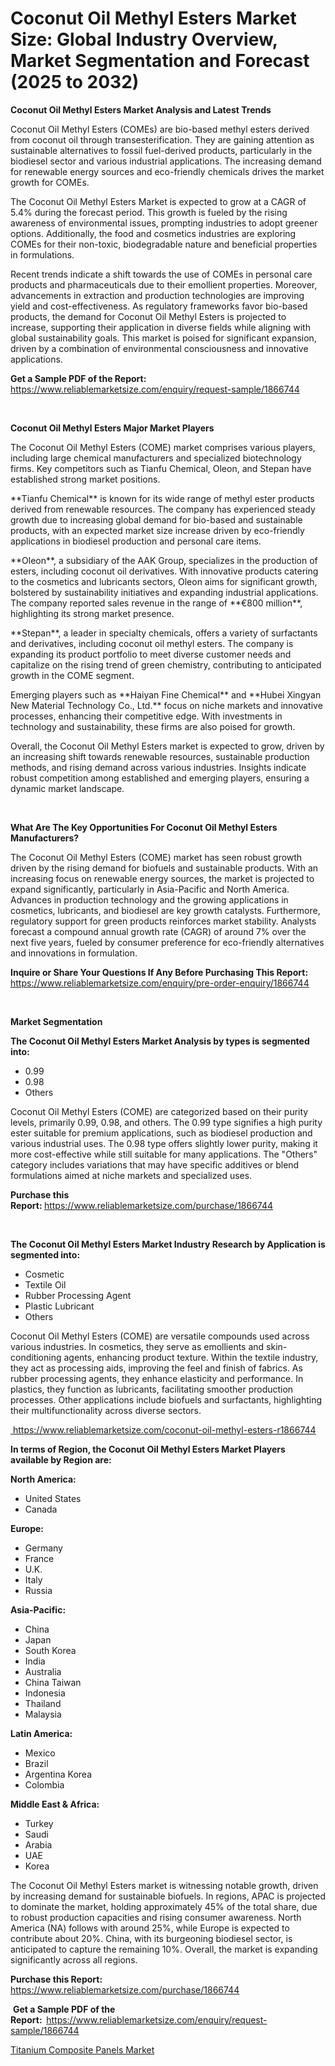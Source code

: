 <p><h1>Coconut Oil Methyl Esters Market Size: Global Industry Overview, Market Segmentation and Forecast (2025 to 2032)</h1></p><p><strong>Coconut Oil Methyl Esters Market Analysis and Latest Trends</strong></p>
<p><p>Coconut Oil Methyl Esters (COMEs) are bio-based methyl esters derived from coconut oil through transesterification. They are gaining attention as sustainable alternatives to fossil fuel-derived products, particularly in the biodiesel sector and various industrial applications. The increasing demand for renewable energy sources and eco-friendly chemicals drives the market growth for COMEs. </p><p>The Coconut Oil Methyl Esters Market is expected to grow at a CAGR of 5.4% during the forecast period. This growth is fueled by the rising awareness of environmental issues, prompting industries to adopt greener options. Additionally, the food and cosmetics industries are exploring COMEs for their non-toxic, biodegradable nature and beneficial properties in formulations.</p><p>Recent trends indicate a shift towards the use of COMEs in personal care products and pharmaceuticals due to their emollient properties. Moreover, advancements in extraction and production technologies are improving yield and cost-effectiveness. As regulatory frameworks favor bio-based products, the demand for Coconut Oil Methyl Esters is projected to increase, supporting their application in diverse fields while aligning with global sustainability goals. This market is poised for significant expansion, driven by a combination of environmental consciousness and innovative applications.</p></p>
<p><strong>Get a Sample PDF of the Report:&nbsp;</strong> <a href="https://www.reliablemarketsize.com/enquiry/request-sample/1866744?utm_campaign=2253&utm_medium=2&utm_source=Github&utm_content=ia&utm_term=04022025&utm_id=coconut-oil-methyl-esters">https://www.reliablemarketsize.com/enquiry/request-sample/1866744</a></p>
<p>&nbsp;</p>
<p><strong>Coconut Oil Methyl Esters Major Market Players</strong></p>
<p><p>The Coconut Oil Methyl Esters (COME) market comprises various players, including large chemical manufacturers and specialized biotechnology firms. Key competitors such as Tianfu Chemical, Oleon, and Stepan have established strong market positions.</p><p>**Tianfu Chemical** is known for its wide range of methyl ester products derived from renewable resources. The company has experienced steady growth due to increasing global demand for bio-based and sustainable products, with an expected market size increase driven by eco-friendly applications in biodiesel production and personal care items.</p><p>**Oleon**, a subsidiary of the AAK Group, specializes in the production of esters, including coconut oil derivatives. With innovative products catering to the cosmetics and lubricants sectors, Oleon aims for significant growth, bolstered by sustainability initiatives and expanding industrial applications. The company reported sales revenue in the range of **€800 million**, highlighting its strong market presence.</p><p>**Stepan**, a leader in specialty chemicals, offers a variety of surfactants and derivatives, including coconut oil methyl esters. The company is expanding its product portfolio to meet diverse customer needs and capitalize on the rising trend of green chemistry, contributing to anticipated growth in the COME segment.</p><p>Emerging players such as **Haiyan Fine Chemical** and **Hubei Xingyan New Material Technology Co., Ltd.** focus on niche markets and innovative processes, enhancing their competitive edge. With investments in technology and sustainability, these firms are also poised for growth.</p><p>Overall, the Coconut Oil Methyl Esters market is expected to grow, driven by an increasing shift towards renewable resources, sustainable production methods, and rising demand across various industries. Insights indicate robust competition among established and emerging players, ensuring a dynamic market landscape.</p></p>
<p>&nbsp;</p>
<p><strong>What Are The Key Opportunities For Coconut Oil Methyl Esters Manufacturers?</strong></p>
<p><p>The Coconut Oil Methyl Esters (COME) market has seen robust growth driven by the rising demand for biofuels and sustainable products. With an increasing focus on renewable energy sources, the market is projected to expand significantly, particularly in Asia-Pacific and North America. Advances in production technology and the growing applications in cosmetics, lubricants, and biodiesel are key growth catalysts. Furthermore, regulatory support for green products reinforces market stability. Analysts forecast a compound annual growth rate (CAGR) of around 7% over the next five years, fueled by consumer preference for eco-friendly alternatives and innovations in formulation.</p></p>
<p><strong>Inquire or Share Your Questions If Any Before Purchasing This Report:</strong> <a href="https://www.reliablemarketsize.com/enquiry/pre-order-enquiry/1866744?utm_campaign=2253&utm_medium=2&utm_source=Github&utm_content=ia&utm_term=04022025&utm_id=coconut-oil-methyl-esters">https://www.reliablemarketsize.com/enquiry/pre-order-enquiry/1866744</a></p>
<p>&nbsp;</p>
<p><strong>Market Segmentation</strong></p>
<p><strong>The Coconut Oil Methyl Esters Market Analysis by types is segmented into:</strong></p>
<p><ul><li>0.99</li><li>0.98</li><li>Others</li></ul></p>
<p><p>Coconut Oil Methyl Esters (COME) are categorized based on their purity levels, primarily 0.99, 0.98, and others. The 0.99 type signifies a high purity ester suitable for premium applications, such as biodiesel production and various industrial uses. The 0.98 type offers slightly lower purity, making it more cost-effective while still suitable for many applications. The "Others" category includes variations that may have specific additives or blend formulations aimed at niche markets and specialized uses.</p></p>
<p><strong>Purchase this Report:&nbsp;</strong><a href="https://www.reliablemarketsize.com/purchase/1866744?utm_campaign=2253&utm_medium=2&utm_source=Github&utm_content=ia&utm_term=04022025&utm_id=coconut-oil-methyl-esters">https://www.reliablemarketsize.com/purchase/1866744</a></p>
<p>&nbsp;</p>
<p><strong>The Coconut Oil Methyl Esters Market Industry Research by Application is segmented into:</strong></p>
<p><ul><li>Cosmetic</li><li>Textile Oil</li><li>Rubber Processing Agent</li><li>Plastic Lubricant</li><li>Others</li></ul></p>
<p><p>Coconut Oil Methyl Esters (COME) are versatile compounds used across various industries. In cosmetics, they serve as emollients and skin-conditioning agents, enhancing product texture. Within the textile industry, they act as processing aids, improving the feel and finish of fabrics. As rubber processing agents, they enhance elasticity and performance. In plastics, they function as lubricants, facilitating smoother production processes. Other applications include biofuels and surfactants, highlighting their multifunctionality across diverse sectors.</p></p>
<p><a href="https://www.reliablemarketsize.com/coconut-oil-methyl-esters-r1866744?utm_campaign=2253&utm_medium=2&utm_source=Github&utm_content=ia&utm_term=04022025&utm_id=coconut-oil-methyl-esters">&nbsp;https://www.reliablemarketsize.com/coconut-oil-methyl-esters-r1866744</a></p>
<p><strong>In terms of Region, the Coconut Oil Methyl Esters Market Players available by Region are:</strong></p>
<p>
    <p> <strong> North America: </strong>
        <ul>
            <li>United States</li>
            <li>Canada</li>
        </ul>
        </p> 
    <p> <strong> Europe: </strong>
        <ul>
            <li>Germany</li>
            <li>France</li>
            <li>U.K.</li>
            <li>Italy</li>
            <li>Russia</li>
        </ul>
        </p> 
    <p> <strong> Asia-Pacific: </strong>
        <ul>
            <li>China</li>
            <li>Japan</li>
            <li>South Korea</li>
            <li>India</li>
            <li>Australia</li>
            <li>China Taiwan</li>
            <li>Indonesia</li>
            <li>Thailand</li>
            <li>Malaysia</li>
        </ul>
        </p> 
    <p> <strong> Latin America: </strong>
        <ul>
            <li>Mexico</li>
            <li>Brazil</li>
            <li>Argentina Korea</li>
            <li>Colombia</li>
        </ul>
        </p> 
    <p> <strong> Middle East & Africa: </strong>
        <ul>
            <li>Turkey</li>
            <li>Saudi</li>
            <li>Arabia</li>
            <li>UAE</li>
            <li>Korea</li>
        </ul>
    </p>
    </p>
<p><p>The Coconut Oil Methyl Esters market is witnessing notable growth, driven by increasing demand for sustainable biofuels. In regions, APAC is projected to dominate the market, holding approximately 45% of the total share, due to robust production capacities and rising consumer awareness. North America (NA) follows with around 25%, while Europe is expected to contribute about 20%. China, with its burgeoning biodiesel sector, is anticipated to capture the remaining 10%. Overall, the market is expanding significantly across all regions.</p></p>
<p><strong>Purchase this Report: </strong><a href="https://www.reliablemarketsize.com/purchase/1866744?utm_campaign=2253&utm_medium=2&utm_source=Github&utm_content=ia&utm_term=04022025&utm_id=coconut-oil-methyl-esters">https://www.reliablemarketsize.com/purchase/1866744</a></p>
<p>&nbsp;<strong>Get a Sample PDF of the Report:&nbsp;&nbsp;</strong><a href="https://www.reliablemarketsize.com/enquiry/request-sample/1866744?utm_campaign=2253&utm_medium=2&utm_source=Github&utm_content=ia&utm_term=04022025&utm_id=coconut-oil-methyl-esters">https://www.reliablemarketsize.com/enquiry/request-sample/1866744</a></p>
<p><strong></strong></p>
<p><p><a href="https://github.com/risingtrista99259/Market-Research-Report-List-1/blob/main/titanium-composite-panels-market.md?utm_campaign=2253&utm_medium=2&utm_source=Github&utm_content=ia&utm_term=04022025&utm_id=coconut-oil-methyl-esters">Titanium Composite Panels Market</a></p></p>